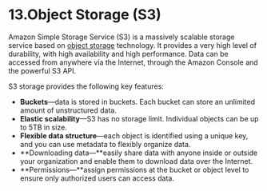 # 13.Object Storage (S3)



Amazon Simple Storage Service (S3) is a massively scalable storage service based on [object storage](https://cloudian.com/blog/object-storage-care/) technology. It provides a very high level of durability, with high availability and high performance. Data can be accessed from anywhere via the Internet, through the Amazon Console and the powerful S3 API.

S3 storage provides the following key features:

* **Buckets**—data is stored in buckets. Each bucket can store an unlimited amount of unstructured data.
* **Elastic scalability**—S3 has no storage limit. Individual objects can be up to 5TB in size.
* **Flexible data structure**—each object is identified using a unique key, and you can use metadata to flexibly organize data.
* **Downloading data—**easily share data with anyone inside or outside your organization and enable them to download data over the Internet.
* **Permissions—**assign permissions at the bucket or object level to ensure only authorized users can access data.
